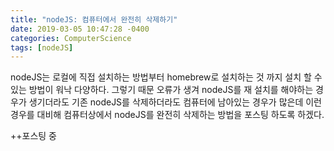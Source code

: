```yaml
---
title: "nodeJS: 컴퓨터에서 완전히 삭제하기"
date: 2019-03-05 10:47:28 -0400
categories: ComputerScience
tags: [nodeJS]
---
```


nodeJS는 로컬에 직접 설치하는 방법부터 homebrew로 설치하는 것 까지 설치 할 수 있는 방법이 워낙 다양하다.
그렇기 때문 오류가 생겨 nodeJS를 재 설치를 해야하는 경우가 생기더라도 기존 nodeJS를 삭제하더라도 컴퓨터에 남아있는 경우가 많은데 이런 경우를 대비해 컴퓨터상에서 nodeJS를 완전히 삭제하는 방법을 포스팅 하도록 하겠다.

++포스팅 중
